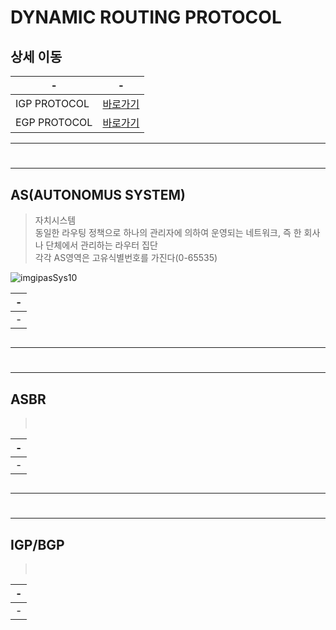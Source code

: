 # DYNAMIC ROUTING PROTOCOL


상세 이동
---
|-|-|
|-|-|
|IGP PROTOCOL|[바로가기]()|
|EGP PROTOCOL|[바로가기]()|

---
#
---

AS(AUTONOMUS SYSTEM)
---
> 자치시스템 <br>
> 동일한 라우팅 정책으로 하나의 관리자에 의하여 운영되는 네트워크, 즉 한 회사나 단체에서 관리하는 라우터 집단<br>
> 각각 AS영역은 고유식별번호를 가진다(0-65535)


![imgipasSys10](https://github.com/MY-ALL-LECTURE/CCNA/assets/84259104/0df3f790-538c-484b-8467-024467e2108b)



|-|
|-|
|-|

```
```

---
#
---

ASBR
---
> <br>

|-|
|-|
|-|

```
```

---
#
---

IGP/BGP
---
> <br>

|-|
|-|
|-|

```
```

